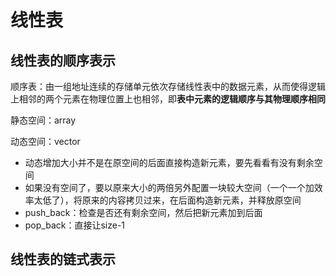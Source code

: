 # 线性表

## 线性表的顺序表示

顺序表：由一组地址连续的存储单元依次存储线性表中的数据元素，从而使得逻辑上相邻的两个元素在物理位置上也相邻，即**表中元素的逻辑顺序与其物理顺序相同**

静态空间：array

动态空间：vector

- 动态增加大小并不是在原空间的后面直接构造新元素，要先看看有没有剩余空间
- 如果没有空间了，要以原来大小的两倍另外配置一块较大空间（一个一个加效率太低了），将原来的内容拷贝过来，在后面构造新元素，并释放原空间
- push_back：检查是否还有剩余空间，然后把新元素加到后面
- pop_back：直接让size-1

## 线性表的链式表示

